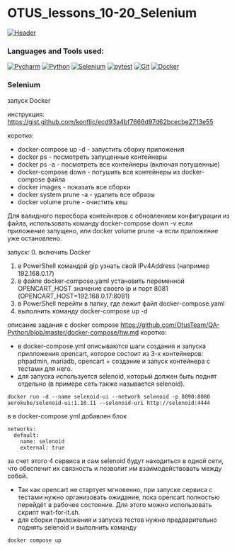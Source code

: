 # OTUS_lessons_10-20_Selenium

[![Header](https://github.com/GoodyrevQA/OTUS_auto_web_QA_2024/blob/main/assets/OTUS.jpg)](https://github.com/GoodyrevQA/OTUS_auto_web_QA_2024)

### Languages and Tools used:
[![Pycharm](https://img.shields.io/badge/-Pycharm-24292f??style=for-the-badge&logo=Pycharm&logoColor=79ae42)](https://github.com/GoodyrevQA)
[![Python](https://img.shields.io/badge/-Python-24292f??style=for-the-badge&logo=Python&logoColor=47c5fb)](https://github.com/GoodyrevQA/python_tg_bot)
[![Selenium](https://img.shields.io/badge/-Selenium-24292f??style=for-the-badge&logo=Selenium&logoColor=00bf0d)](https://github.com/GoodyrevQA/OTUS_lessons_10-20_Selenium)
[![pytest](https://img.shields.io/badge/-pytest-24292f??style=for-the-badge&logo=pytest&logoColor=0099d9)](https://github.com/GoodyrevQA/python_autotests)
[![Git](https://img.shields.io/badge/-Git-24292f??style=for-the-badge&logo=Git&logoColor=f43010)](https://github.com/GoodyrevQA)
[![Docker](https://img.shields.io/badge/-Docker-24292f??style=for-the-badge&logo=Docker&logoColor=47c5fb)](https://github.com/GoodyrevQA/OTUS_lessons_10-20_Selenium)


### Selenium

запуск Docker

инструкция: https://gist.github.com/konflic/ecd93a4bf7666d97d62bcecbe2713e55

коротко:
- docker-compose up -d - запустить сборку приложения
- docker ps - посмотреть запущенные контейнеры
- docker ps -a - посмотреть все контейнеры (включая потушенные)
- docker-compose down - потушить все контейнеры из docker-compose файла
- docker images - показать все сборки
- docker system prune -a - удалить все образы
- docker volume prune - очистить кеш

Для валидного пересбора контейнеров с обновлением конфигурации из файла, использовать команду docker-compose down -v если приложение запущено, или docker volume prune -a если приложение уже остановлено.

запуск:
0. включить Docker
1. в PowerShell командой gip узнать свой IPv4Address (например 192.168.0.17)  
2. в файле docker-compose.yaml установить переменной OPENCART_HOST значение своего ip и порт 8081 (OPENCART_HOST=192.168.0.17:8081)
3. в PowerShell перейти в папку, где лежит файл docker-compose.yaml
4. выполнить команду docker-compose up -d

описание задания с docker compose https://github.com/OtusTeam/QA-Python/blob/master/docker-compose/hw.md
коротко:
- в docker-compose.yml описываются шаги создания и запуска прилложения opencart,
которое состоит из 3-х контейнеров: phpadmin, mariadb, opencart + создание и запуск
контейнера с тестами для него.
- для запуска используется selenoid, который должен быть поднят отдельно (в примере сеть также называется selenoid).
```
docker run -d --name selenoid-ui --network selenoid -p 8090:8080 aerokube/selenoid-ui:1.10.11 --selenoid-uri http://selenoid:4444
```
в в docker-compose.yml добавлен блок
```
networks:
  default:
    name: selenoid
    external: true
```
за счет этого 4 сервиса и сам selenoid будут находиться в одной сети, что обеспечит их связность и позволит им взаимодействовать между собой.
- Так как opencart не стартует мгновенно, при запуске сервиса с тестами нужно организовать ожидание,
пока opencart полностью перейдёт в рабочее состояние. Для этого можно использовать скрипт wait-for-it.sh.
- для сборки приложения и запуска тестов нужно предварительно поднять selenoid и выполнить команду 
```
docker compose up
```
